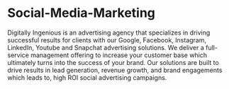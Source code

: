 # Social-Media-Marketing
Digitally Ingenious is an advertising agency that specializes in driving successful results for clients with our Google, Facebook, Instagram, LinkedIn, Youtube and Snapchat advertising solutions. We deliver a full-service management offering to increase your customer base which ultimately turns into the success of your brand.  Our solutions are built to drive results in lead generation, revenue growth, and brand engagements which leads to, high ROI social advertising campaigns.
